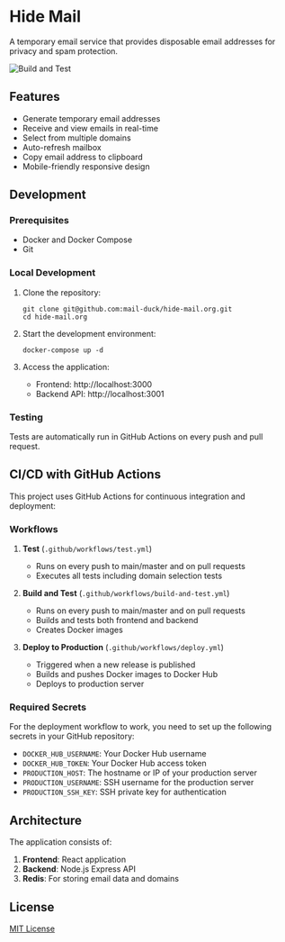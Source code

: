 # Hide Mail

A temporary email service that provides disposable email addresses for privacy and spam protection.

![Build and Test](https://github.com/mail-duck/hide-mail.org/actions/workflows/build-and-test.yml/badge.svg)

## Features

- Generate temporary email addresses
- Receive and view emails in real-time
- Select from multiple domains
- Auto-refresh mailbox
- Copy email address to clipboard
- Mobile-friendly responsive design

## Development

### Prerequisites

- Docker and Docker Compose
- Git

### Local Development

1. Clone the repository:
   ```
   git clone git@github.com:mail-duck/hide-mail.org.git
   cd hide-mail.org
   ```

2. Start the development environment:
   ```
   docker-compose up -d
   ```

3. Access the application:
   - Frontend: http://localhost:3000
   - Backend API: http://localhost:3001

### Testing

Tests are automatically run in GitHub Actions on every push and pull request.

## CI/CD with GitHub Actions

This project uses GitHub Actions for continuous integration and deployment:

### Workflows

1. **Test** (`.github/workflows/test.yml`)
   - Runs on every push to main/master and on pull requests
   - Executes all tests including domain selection tests

2. **Build and Test** (`.github/workflows/build-and-test.yml`)
   - Runs on every push to main/master and on pull requests
   - Builds and tests both frontend and backend
   - Creates Docker images

3. **Deploy to Production** (`.github/workflows/deploy.yml`)
   - Triggered when a new release is published
   - Builds and pushes Docker images to Docker Hub
   - Deploys to production server

### Required Secrets

For the deployment workflow to work, you need to set up the following secrets in your GitHub repository:

- `DOCKER_HUB_USERNAME`: Your Docker Hub username
- `DOCKER_HUB_TOKEN`: Your Docker Hub access token
- `PRODUCTION_HOST`: The hostname or IP of your production server
- `PRODUCTION_USERNAME`: SSH username for the production server
- `PRODUCTION_SSH_KEY`: SSH private key for authentication

## Architecture

The application consists of:

1. **Frontend**: React application
2. **Backend**: Node.js Express API
3. **Redis**: For storing email data and domains

## License

[MIT License](LICENSE)
